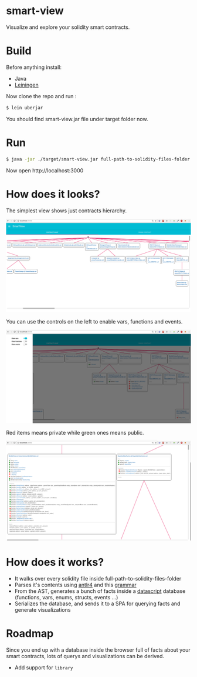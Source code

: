 # smart-view

Visualize and explore your solidity smart contracts.

# Build 

Before anything install:

- Java
- [Leiningen](https://leiningen.org/)

Now clone the repo and run :

```bash
$ lein uberjar
```

You should find smart-view.jar file under target folder now.

# Run 

```bash
$ java -jar ./target/smart-view.jar full-path-to-solidity-files-folder
```

Now open http://localhost:3000

# How does it looks?

The simplest view shows just contracts hierarchy.

<img src="/docs/contracts-map-empty.png?raw=true"/>

You can use the controls on the left to enable vars, functions and events.

<img src="/docs/contracts-map-menu.png?raw=true"/>

Red items means private while green ones means public.

<img src="/docs/contracts-map-all.png?raw=true"/>


# How does it works?

- It walks over every solidity file inside full-path-to-solidity-files-folder
- Parses it's contents using [antlr4](https://github.com/antlr/antlr4) and this [grammar](https://github.com/solidityj/solidity-antlr4)
- From the AST, generates a bunch of facts inside a [datascript](https://github.com/tonsky/datascript/) database (functions, vars, enums, structs, events ...)
- Serializes the database, and sends it to a SPA for querying facts and generate visualizations

# Roadmap

Since you end up with a database inside the browser full of facts about your smart contracts, lots of querys and visualizations can be derived.

- Add support for `library`
